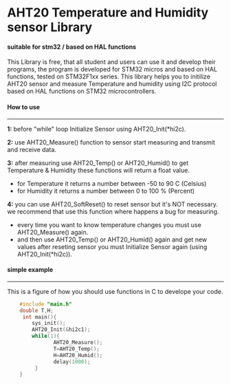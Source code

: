 # AHT20 Temperature and Humidity sensor Library
#### suitable for stm32 / based on HAL functions
This Library is free, that all student and users can use it and develop their programs, the program is developed for STM32 micros and based on HAL functions, tested on STM32F1xx series.
This library helps you to initilize AHT20 sensor and measure Temperature and humidity using I2C protocol based on HAL functions on STM32 microcontrollers.

#### How to use
------------
**1:** before "while" loop Initialize Sensor using AHT20_Init(*hi2c).

**2:** use AHT20_Measure() function to sensor start measuring and transmit and receive data.

**3:** after measuring use AHT20_Temp() or AHT20_Humid() to get Temperature & Humidity these functions will return a float value.
   - for Temperature it returns a number between -50 to 90 C (Celsius)
   - for Humidity it returns a number between 0 to 100 %  (Percent)

**4:** you can use AHT20_SoftReset() to reset sensor but it's NOT necessary. we recommend that use this function where happens a bug for measuring.
   - every time you want to know temperature changes you must use AHT20_Measure() again.
   - and then use AHT20_Temp() or AHT20_Humid() again and get new values after reseting sensor you must Initialize Sensor again (using AHT20_Init(*hi2c)).

#### simple example
------------
This is a figure of how you should use functions in C to develope your code.
``` C
    #include "main.h"  
    double T,H;
     int main(){
        sys_init();
        AHT20_Init(&hi2c1);
        while(1){
               AHT20_Measure();
               T=AHT20_Temp();
               H=AHT20_Humid();
               delay(1000);
         }
    }
```


